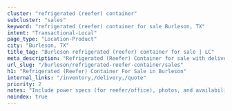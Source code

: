 ```yaml
---
cluster: "refrigerated (reefer) container"
subcluster: "sales"
keyword: "refrigerated (reefer) container for sale Burleson, TX"
intent: "Transactional-Local"
page_type: "Location-Product"
city: "Burleson, TX"
title_tag: "Burleson refrigerated (reefer) container for sale | LC"
meta_description: "Refrigerated (Reefer) Container for sale with delivery in Burleson, TX. LC Container — local Since 2003. Get pricing today."
url_slug: "/burleson/refrigerated-reefer-container/sales"
h1: "Refrigerated (Reefer) Container For Sale in Burleson"
internal_links: "/inventory,/delivery,/quote"
priority: 2
notes: "Include power specs (for reefer/office), photos, and availability."
noindex: true
---
```


<!-- TODO: Add unique city/inventory copy, images, and internal links here. -->
